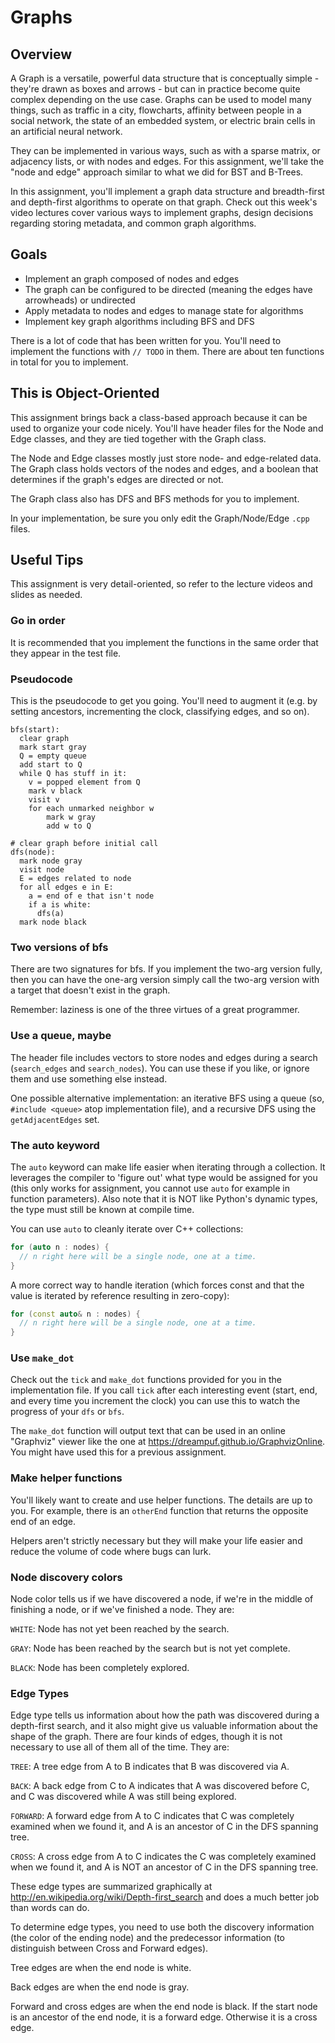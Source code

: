 # Graphs

## Overview 

A Graph is a versatile, powerful data structure that is conceptually simple -
they're drawn as boxes and arrows - but can in practice become quite complex
depending on the use case. Graphs can be used to model many things, such as
traffic in a city, flowcharts, affinity between people in a social network, the
state of an embedded system, or electric brain cells in an artificial neural
network.

They can be implemented in various ways, such as with a sparse matrix, or
adjacency lists, or with nodes and edges. For this assignment, we'll take the
"node and edge" approach similar to what we did for BST and B-Trees.

In this assignment, you'll implement a graph data structure and breadth-first
and depth-first algorithms to operate on that graph. Check out this week's video
lectures cover various ways to implement graphs, design decisions regarding
storing metadata, and common graph algorithms.  

## Goals

* Implement an graph composed of nodes and edges
* The graph can be configured to be directed (meaning the edges have arrowheads)
  or undirected
* Apply metadata to nodes and edges to manage state for algorithms
* Implement key graph algorithms including BFS and DFS

There is a lot of code that has been written for you. You'll need to implement
the functions with `// TODO` in them. There are about ten functions in total for
you to implement.

## This is Object-Oriented

This assignment brings back a class-based approach because it can be used to
organize your code nicely. You'll have header files for the Node and Edge
classes, and they are tied together with the Graph class. 

The Node and Edge classes mostly just store node- and edge-related data. The
Graph class holds vectors of the nodes and edges, and a boolean that determines
if the graph's edges are directed or not.

The Graph class also has DFS and BFS methods for you to implement.

In your implementation, be sure you only edit the Graph/Node/Edge `.cpp` files.


## Useful Tips 	   

This assignment is very detail-oriented, so refer to the lecture videos and
slides as needed.

### Go in order

It is recommended that you implement the functions in the same order that
they appear in the test file.

### Pseudocode

This is the pseudocode to get you going. You'll need to augment it
(e.g. by setting ancestors, incrementing the clock, classifying edges,
and so on).

```
bfs(start):
  clear graph
  mark start gray
  Q = empty queue
  add start to Q
  while Q has stuff in it:
    v = popped element from Q
    mark v black
    visit v
    for each unmarked neighbor w
        mark w gray
        add w to Q
```

```
# clear graph before initial call
dfs(node): 
  mark node gray
  visit node
  E = edges related to node
  for all edges e in E:
    a = end of e that isn't node
    if a is white:
      dfs(a)
  mark node black
```

### Two versions of bfs

There are two signatures for bfs. If you implement the two-arg version fully,
then you can have the one-arg version simply call the two-arg version with a
target that doesn't exist in the graph.

Remember: laziness is one of the three virtues of a great programmer.

### Use a queue, maybe

The header file includes vectors to store nodes and edges during a search
(`search_edges` and `search_nodes`). You can use these if you like, or ignore
them and use something else instead.

One possible alternative implementation: an iterative BFS using a queue (so,
`#include <queue>` atop implementation file), and a recursive DFS using the
`getAdjacentEdges` set.

### The auto keyword

The `auto` keyword can make life easier when iterating through a collection. It
leverages the compiler to 'figure out' what type would be assigned for you (this
only works for assignment, you cannot use `auto` for example in function
parameters). Also note that it is NOT like Python's dynamic types, the type must
still be known at compile time.

You can use `auto` to cleanly iterate over C++ collections:

```cpp
for (auto n : nodes) {
  // n right here will be a single node, one at a time.
}
```

A more correct way to handle iteration (which forces const and that the value is
iterated by reference resulting in zero-copy):

```cpp
for (const auto& n : nodes) {
  // n right here will be a single node, one at a time.
}
```

### Use `make_dot`

Check out the `tick` and `make_dot` functions provided for you in the
implementation file. If you call `tick` after each interesting event (start,
end, and every time you increment the clock) you can use this to watch the
progress of your `dfs` or `bfs`.

The `make_dot` function will output text that can be used in an online
"Graphviz" viewer like the one at https://dreampuf.github.io/GraphvizOnline. You
might have used this for a previous assignment.

### Make helper functions

You'll likely want to create and use helper functions. The details are up to
you. For example, there is an `otherEnd` function that returns the opposite end
of an edge.

Helpers aren't strictly necessary but they will make your life easier
and reduce the volume of code where bugs can lurk.

### Node discovery colors

Node color tells us if we have discovered a node, if we're in the middle of
finishing a node, or if we've finished a node. They are:

`WHITE`: Node has not yet been reached by the search.

`GRAY`: Node has been reached by the search but is not yet complete.

`BLACK`: Node has been completely explored.

### Edge Types

Edge type tells us information about how the path was discovered during a
depth-first search, and it also might give us valuable information about the
shape of the graph. There are four kinds of edges, though it is not necessary to
use all of them all of the time. They are:

`TREE`: A tree edge from A to B indicates that B was discovered via A.

`BACK`: A back edge from C to A indicates that A was discovered before C, and C
was discovered while A was still being explored.

`FORWARD`: A forward edge from A to C indicates that C was completely examined
when we found it, and A is an ancestor of C in the DFS spanning tree.

`CROSS`: A cross edge from A to C indicates the C was completely examined when we
found it, and A is NOT an ancestor of C in the DFS spanning tree.

These edge types are summarized graphically at
http://en.wikipedia.org/wiki/Depth-first_search and does a much better job than
words can do.

To determine edge types, you need to use both the discovery information (the
color of the ending node) and the predecessor information (to distinguish
between Cross and Forward edges).

Tree edges are when the end node is white.

Back edges are when the end node is gray.

Forward and cross edges are when the end node is black. If the start node is an
ancestor of the end node, it is a forward edge. Otherwise it is a cross edge.